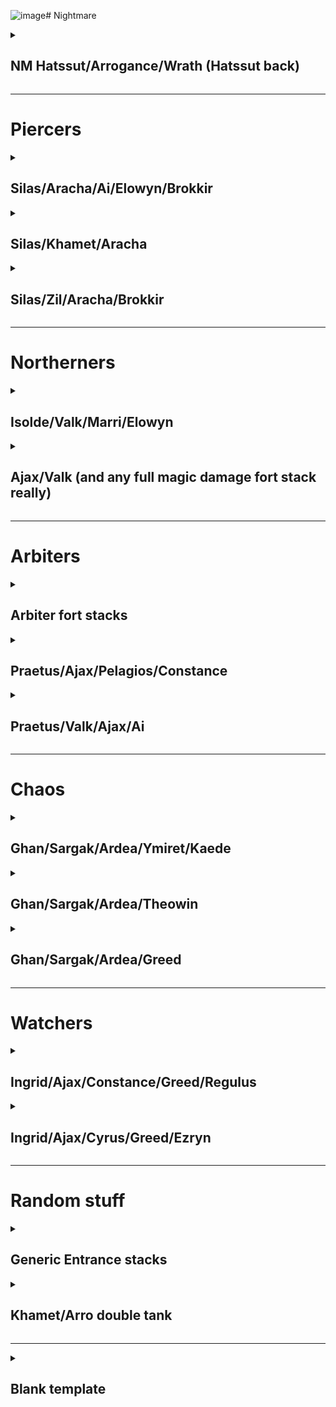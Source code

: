 ![image](https://github.com/user-attachments/assets/71e89e63-be2f-4d07-8792-0ab0c015a420)# Nightmare

<details>
    
<summary><h2> NM Hatssut/Arrogance/Wrath (Hatssut back)</h2> </summary> 

## Team Layout

![image](https://github.com/Pink-Peanuts/wor-stuff/assets/144652551/8795e52c-a36c-400e-9036-18860c0aae16)

## Affiliation order

![image](https://github.com/Pink-Peanuts/wor-stuff/assets/144652551/89311202-875b-4617-a7fa-90aa4d452c6e)



## Timings

*10 cost* -> Epic Tank **Back slot**

*10 cost* -> Rare tanks x2 **Middle slot**

*6 cost* -> Boom bugs x2 **Front slot**

*5 Cost* -> Epic Tank **Back slot**

*6 cost* -> Axe men **First slot**

*6 cost* -> Axe men **First slot**

At this point it should be done already, but if you need to send in dogs, you probably lost, and best to send them out as soon as you can 

</details>

------------------------------------------------------------------------------------------------------------


# Piercers 


<details>

<summary><h2>Silas/Aracha/Ai/Elowyn/Brokkir</h2></summary> 

#### Team Layout

![image](https://github.com/user-attachments/assets/479b3752-acc6-4cb5-a0e9-b5def9f6be31)

#### Affiliation order

![image](https://github.com/user-attachments/assets/a6faa085-6341-45c0-832f-adaf6d66cc06)

#### Timings

*10 cost* -> Rare tanks **Back slot**

*8 left on Silas ult* -> Maw **Back slot**

*5 1/2 cost* -> Fool **Front slot**

*3 1/2 cost* -> Rare flyers **Front slot**

*3 cost* -> Rare flyers **Front slot**

*5 cost* -> Fool **Front slot**

*4 1/2 cost* -> Rare tanks **Front slot**

*9 cost* -> Dogs **Front slot**

*5 cost* -> Dogs **Front slot**


</details>

<details>


<summary><h2> Silas/Khamet/Aracha </h2></summary> 

## Team Layout

![image](https://github.com/Pink-Peanuts/wor-stuff/assets/144652551/3aed82e6-43f2-4047-b584-dc103c1a3038)


## Affiliation order

![image](https://github.com/Pink-Peanuts/wor-stuff/assets/144652551/4ee9f8f1-5f16-4354-8428-3add5113e2d6)


## Timings

*When all ults are up* -> Fat fighter/tank/whatever can survive to trigger ults **Front slot**

*Khamet 7-8 left on ult* ->  Dagger girls x2 **Front slot**

*Dagger girls at tank* -> Epic dogs x1 **Front slot**

You should have won, if you didn't, the path should be clear, if not, you can probably just send lego flyers through, or any number of approaches.

**Plan ahead, take what you might need to get through, Aracha at the very least should be dead**

</details>



<details>

<summary> <h2>Silas/Zil/Aracha/Brokkir</h2> </summary> 
<br>

## Team Layout

![image](https://github.com/Pink-Peanuts/wor-stuff/assets/144652551/063b6f87-d5b3-4321-9bdd-ea3bd7767b6d)


## Affiliation order

![image](https://github.com/Pink-Peanuts/wor-stuff/assets/144652551/a779a452-34b3-4c14-bcc8-005cad9f49d9)


## Timings

*ASAP* -> Necro (What I used, probably better options, so they survive for sure to trigger zili ult) **Front slot**

*2:23 left* -> Rare tank x2 **Back slot**

*10 cost* -> Epic dog x2 **Front slot**

At this point it was done. **BUT**, if for any reason this was not enough, you should still have a necro, lego flyers, and rare dogs. Try to slip in between ults with lego flyers to take out another DPS, and then go for a necro + dog swarm I guess

</details>

------------------------------------------------------------------------------------------------------------

# Northerners 

<details>

<summary><h2>Isolde/Valk/Marri/Elowyn</h2></summary> 
<br>

## Team Layout

![image](https://github.com/Pink-Peanuts/wor-stuff/assets/144652551/a677d407-434c-4bef-8c14-0bfb6b3904df)


## Affiliation order

![image](https://github.com/Pink-Peanuts/wor-stuff/assets/144652551/b2a60950-c265-4a05-a42c-6a91017112d1)


## Timings

*10 cost* -> Maw **Back slot**

*10 cost* -> Lego fighter **Back slot**

*6 Cost* -> Lego fighter**Front slot**

⚠️Evaluate carefully here, the safest option is probably to go with healer first, but fighter stack can work if your Maw is high enough BP. Maybe 2 healers is better instead of one and then axe. ⚠️

*3 cost* -> Healer **Front slot**

*6 cost* -> Axe men **Front slot**

*3 cost* -> Healer **Front slot**

⚠️If coast is almost clear, send in dogs, otherwise you may want to send in axe men first, and rush dogs as soon as you can ⚠️

*10 cost* -> Double dogs **Front slot**

</details>




<details>

<summary><h2>Ajax/Valk (and any full magic damage fort stack really)</h2> </summary> 
<br>

## Team Layout

![image](https://github.com/Pink-Peanuts/wor-stuff/assets/144652551/180471ae-5593-4a70-b47f-b3d251ce27ac)

## Affiliation order

Epic flyers first, lego second, the rest legitimately doesn't matter. C.f the above Khamet/Arro defence

## Timings

*10 cost* -> Mage Tank **Back slot**

🕐The exact time of the line below varies, you want the lego flyers to arrive after all the ults, lego flyers take roughly 30 seconds to arrive from the middle slot

*2:13 left* -> Lego Flyer x2 **Middle slot**

*10 cost* -> Dagger girlsx2 **Front slot**

❔ Kind of depends on who is alive, epic flyers worked for me here, but if it's a different mage than Ajax, units other than epic flyers might be the better option.

*10 cost* -> Epic flyers **Front slot**

</details>


------------------------------------------------------------------------------------------------------------


# Arbiters

<details>

<summary><h2>Arbiter fort stacks</h2></summary> 
<br>

## Team Layout

![image](https://github.com/Pink-Peanuts/wor-stuff/assets/144652551/5dc463cf-8651-407a-806d-f8994b01b457)


## Affiliation order

![image](https://github.com/Pink-Peanuts/wor-stuff/assets/144652551/ad33e902-fb4f-4be2-9fb2-586c34460501)


## Timings

*At start* -> Mage tank **Front slot**

*10 cost* -> Mage tank **Back slot**

*10 cost* -> Bombs x2 **Back slot**

*6 cost* -> Spiders x2 **Front slot**

Send in flyers, win.

</details>

<details>

<summary><h2>Praetus/Ajax/Pelagios/Constance</h2></summary> 
<br>

#### Team Layout

![image](https://github.com/user-attachments/assets/531694f7-c680-4359-b01f-dd14e3d9cc4a)


#### Affiliation order

![image](https://github.com/user-attachments/assets/4bcb3093-9308-409e-9bad-ee46e72957f8)


#### Timings

*10 cost* -> Pharaoh **Back slot**

*10 left on praetus ult* -> Maw **Back slot**

*5 cost* -> Fool **Front slot**

*1:38 left* -> Fool **Front slot**

*10 cost* -> Lego flyer x2 **Front slot**

Send in dogs and all whenever

</details>

<details>

<summary><h2>Praetus/Valk/Ajax/Ai</h2></summary> 

#### Team Layout

![image](https://github.com/user-attachments/assets/2f76fb96-08e2-474a-b622-5614cce32800)

#### Affiliation order

![image](https://github.com/user-attachments/assets/b11aeef8-558e-4244-a288-e5b000366238)

#### Timings

*10 cost* -> Fool **Back slot**

*7 cost* -> Archer **Back slot**

*9 cost* -> Maw **Front slot**

*5 cost* -> Lego flyer **Front slot**

*5 cost* -> Archer **Front slot**

*7 cost* -> Lego flyer **Front slot**

*5 cost* -> Fool **Front slot**

*8 cost* -> Dogs **Front slot**

*6 cost* -> Dogs **Front slot**

</details>

------------------------------------------------------------------------------------------------------------


# Chaos


<details>

<summary><h2>Ghan/Sargak/Ardea/Ymiret/Kaede</h2></summary> 
<br>

#### Team Layout

![image](https://github.com/user-attachments/assets/80d53df3-b990-4a12-aad7-747eb3219594)


#### Affiliation order

![image](https://github.com/user-attachments/assets/c64fe585-9167-45a9-b20c-ef3675de9eb7)


#### Timings

*6 cost* -> Axe men **Front slot**

*Ghan ult done* -> Fool **Back slot**

*6 cost* -> Knight **Front slot**

*9 cost* -> Lego flyer **Front slot**

*5 cost* -> Lego flyer **Front slot**

Spam whatever is left for the win

Cleanup crew could be archers possibly instead of rare fliers

</details>


<details>

<summary><h2>Ghan/Sargak/Ardea/Theowin</h2></summary> 

#### Team Layout

![image](https://github.com/user-attachments/assets/8b819f7c-e10a-411d-baa6-e4cde4d14dbe)

#### Affiliation order

![image](https://github.com/user-attachments/assets/cdf49262-3e96-4c51-b94c-ace684ee3d00)

#### Timings

*10 cost* -> Fool **Back slot**

*6 1/2 cost* -> Healer **Back slot**

*9 cost* -> Maw **Front slot**

*4 cost* -> Healer **Front slot**

*5 1/2 cost* -> Fool **Front slot**

*4 cost* -> Rare flyers **Front slot**

*8 left on sargak ult* -> Archers x2 **Front slot**

*3 cost* -> Rare flyers **Front slot**

</details>

<details>

<summary><h2>Ghan/Sargak/Ardea/Greed</h2></summary> 

#### Team Layout

![image](https://github.com/user-attachments/assets/79ae7274-6e96-4a7a-b9ff-5918e2cede2f)

#### Affiliation order

![image](https://github.com/user-attachments/assets/3ada22ef-bf51-40e3-963e-4b0173047c53)

#### Timings

*9 1/2 cost* -> Healer **Back slot**

*8 1/2 cost* -> Fool **Back slot**

*9 cost* -> Maw **Front slot**

*4 cost* -> Healer **Back slot**

*8 left on sargak ult* -> Fool **Front slot**

*7 1/2 cost* -> Archer **Front slot**

*8 cost* -> Archer **Front slot**

*3 cost* -> Rare flyers **Front slot**

*3 cost* -> Rare flyers **Front slot**

</details>

------------------------------------------------------------------------------------------------------------

# Watchers

<details>

<summary><h2>Ingrid/Ajax/Constance/Greed/Regulus</h2></summary> 

#### Team Layout

![image](https://github.com/user-attachments/assets/feb3f7e2-dda2-4d62-b9f6-e564e8e96f6f)


#### Affiliation order

![image](https://github.com/user-attachments/assets/52ed7b63-dfd8-42f3-9798-716b6e722ad9)


#### Timings

*10 cost* -> Maw **Back slot**

*5 cost* -> Fool **Front slot**

*5 cost* -> Fool **Front slot**

⚠️Ajax and constance should be dead after Maws AoE ⚠️

*10 cost* -> Lego flyerx2 **Front slot**

*7 cost* -> Dogs **Front slot**

</details>

<details>

<summary><h2>Ingrid/Ajax/Cyrus/Greed/Ezryn</h2></summary> 

⚠️This is a BP check ⚠️

#### Team Layout

![image](https://github.com/user-attachments/assets/c4a9adf8-b4ee-4d9c-8940-48284eda41d9)


#### Affiliation order

![image](https://github.com/user-attachments/assets/f91c58ff-a15f-44c8-be60-60ea71a9d84a)


#### Timings

*10 cost* -> Mages **Back slot**

*As soon as skeleton dies, you'll want to hover a champ for this* -> Archers x2 **Back slot**

*after Ingrid beam* -> Epic flyer **Back slot**

*10 cost* -> Lego flyerx2 **Front slot**

*When everything is dead* -> Epic flyers

</details>

------------------------------------------------------------------------------------------------------------


# Random stuff

<details>
    
<summary><h2>Generic Entrance stacks </h2></summary>

⚠️This is one that is somewhat BP dependant, it can work great, just as it can fail if used in the wrong situation. Use on teams that will become terrible once the ults start popping, but avoid on teams with a BP that is too high compared to yours ⚠️

**I would only ever recommend using this one if you are confident in what you are doing, and have tested it in a few friendly faceoffs to understand the general idea** 

## Team Layout

![image](https://github.com/Pink-Peanuts/wor-stuff/assets/144652551/60ec1a3a-f291-4fbd-9508-fcf6d0f8f931)


## Affiliation order

![image](https://github.com/Pink-Peanuts/wor-stuff/assets/144652551/6e8db0aa-af2a-47a4-8732-a2ed31eda924)


Last two aren't that important, and can be swapped around based on what you need after the first tank/passive/ult has been forced.

## Timings

*IN THE FIRST HALF SECOND OF THE GAME* -> Rare fighter x2 **Front slot**

⚠️**Seriously, the second the game starts, you should be spamming to pause the game, get your mouse ready to hover a unit, unpause, immediately click on the unit, and drop a double stack of these fighters before the cost can even get to 7 1/4. THE ENTIRE PREMISE hinges on them reaching and killing the tank before the ults start raining down ⚠️

⚠️The timings here are more indicative than anything else. You need to apply some judgement here for the rest. Is a silas ult still up and it will hit your melees? Tempo a bit. Is praetus ult up soon? Tempo a bit. Stuff like that. This can't be exactly defined, unless I start listing them all, and for this strat I don't think it's worth it to do that. ⚠️

*9 cost* -> Dagger girls **Front slot**

*6 cost* -> Axe men **Front slot**

At this point, you should be past the first tank, or burned enough of their passives/ults/revives that you're in the clear.

Either send in another fighter stack if you need that tank dead, or mages to clear up a clumped formation, or flyers to get over and kill the backline valk before next ult... Honestly at this point the world is your oyster, and you should be in the clear.

</details>

<details>

<summary><h2>Khamet/Arro double tank </h2></summary> 
<br>

## Team Layout

![image](https://github.com/Pink-Peanuts/wor-stuff/assets/144652551/7bbc89aa-46c2-4ae6-ab25-fc13d83b8200)


## Affiliation order

![image](https://github.com/Pink-Peanuts/wor-stuff/assets/144652551/bf2047ee-a547-453a-8d80-8e1787fcfcf8)


## Timings

*10 cost* -> Rare dogs **Front slot**

*10 cost* -> Lego flyers x2 **Front slot**

*1:48 left* -> Rare dogs **Back slot**

*1:29 left* -> Epic flyers x2 **Front slot**

</details>


------------------------------------------------------------------------------------------------------------

<details>

<summary><h2>Blank template</h2></summary> 

#### Team Layout

#### Affiliation order

#### Timings

** -> ** **

** -> ** **

** -> ** **

** -> ** **

** -> ** **

** -> ** **

** -> ** **

</details>

    
